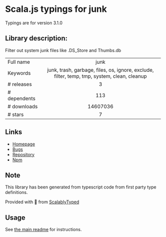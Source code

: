 
# Scala.js typings for junk

Typings are for version 3.1.0

## Library description:
Filter out system junk files like .DS_Store and Thumbs.db

|                    |                 |
| ------------------ | :-------------: |
| Full name          | junk |
| Keywords           | junk, trash, garbage, files, os, ignore, exclude, filter, temp, tmp, system, clean, cleanup |
| # releases         | 3 |
| # dependents       | 113 |
| # downloads        | 14607036 |
| # stars            | 7 |

## Links
- [Homepage](https://github.com/sindresorhus/junk#readme)
- [Bugs](https://github.com/sindresorhus/junk/issues)
- [Repository](https://github.com/sindresorhus/junk)
- [Npm](https://www.npmjs.com/package/junk)
    


## Note
This library has been generated from typescript code from first party type definitions.

Provided with :purple_heart: from [ScalablyTyped](https://github.com/oyvindberg/ScalablyTyped)

## Usage
See [the main readme](../../readme.md) for instructions.


